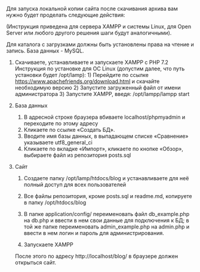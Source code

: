 Для запуска локальной копии сайта после скачивания архива вам нужно будет проделать следующие действия:

(Инструкция приведена для сервера XAMPP и системы Linux, для Open Server или любого другого решения шаги будут аналогичными).

Для каталога с загрузками должны быть установлены права на чтение и запись.
База данных - MySQL.

1. Скачиваете, устанавливаете и запускаете XAMPP с PHP 7.2 
	Инструкция по установке для ОС Linux (допустим далее, что путь установки будет /opt/lamp):
		1) Перейдите по ссылке https://www.apachefriends.org/download.html и скачайте необходимую версию
		2) Запустите загруженный файл от имени администратора
		3) Запустите XAMPP, введя: /opt/lampp/lampp start
2. База данных
	1. В адресной строке браузера вбиваете localhost/phpmyadmin и переходите по этому адресу
	2. Кликаете по ссылке «Создать БД».
	3. Вводите имя базы данных, в выпадающем списке «Сравнение» указываете utf8_general_ci
	4. Кликаете по вкладке «Импорт», кликаете по кнопке «Обзор», выбираете файл из репозитория posts.sql

3. Сайт
	1. Создаете папку /opt/lamp/htdocs/blog и устанавливаете для неё полный доступ для всех пользователей
	
	2. Все файлы репозитория, кроме posts.sql и readme.md, копируете в папку /opt/htdocs/blog
	
	3. В папке application/config/ переименовать файл db_example.php на db.php и 
       ввести в нем свои данные для подключения к БД; в той же папке переименовать admin_example.php на admin.php и ввести в 
       нем логин и пароль для администрирования.

	4. Запускаете XAMPP

	После этого по адресу http://localhost/blog/ в браузере должен открыться сайт.


